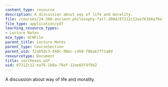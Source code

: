 ```yaml
---
content_type: resource
description: A discussion about way of life and morality.
file: /courses/24-200-ancient-philosophy-fall-2004/87212c12ea761b8a76ef12ae65f4fbb2_soctheses.pdf
file_type: application/pdf
learning_resource_types:
- Lecture Notes
ocw_type: OCWFile
parent_title: Lecture Notes
parent_type: CourseSection
parent_uid: f2ab5dc3-d40c-98ec-c4b0-f8ba67771a8d
resourcetype: Document
title: soctheses.pdf
uid: 87212c12-ea76-1b8a-76ef-12ae65f4fbb2
---
```

A discussion about way of life and morality.


